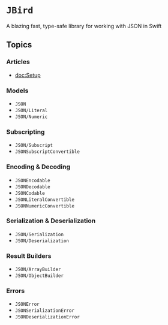 # ``JBird``

A blazing fast, type-safe library for working with JSON in Swift

## Topics

### Articles

- <doc:Setup>

### Models

- ``JSON``
- ``JSON/Literal``
- ``JSON/Numeric``

### Subscripting

- ``JSON/Subscript``
- ``JSONSubscriptConvertible``

### Encoding & Decoding

- ``JSONEncodable``
- ``JSONDecodable``
- ``JSONCodable``
- ``JSONLiteralConvertible``
- ``JSONNumericConvertible``

### Serialization & Deserialization

- ``JSON/Serialization``
- ``JSON/Deserialization``

### Result Builders

- ``JSON/ArrayBuilder``
- ``JSON/ObjectBuilder``

### Errors

- ``JSONError``
- ``JSONSerializationError``
- ``JSONDeserializationError``
